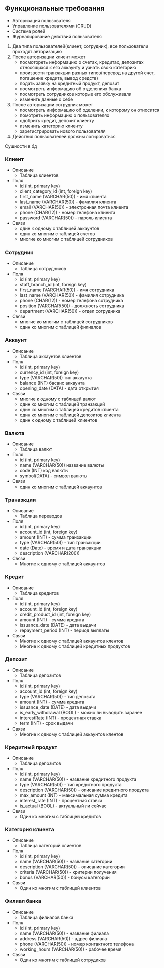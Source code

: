 ## Функциональные требования
* Авторизация пользователя
* Управление пользователями (CRUD)
* Система ролей
* Журналирование действий пользователя

1. Два типа пользователей(клиент, сотрудник), все пользователи проходят авторизацию
2. После авторизации клиент может
   * посмотореть информацию о счетах, кредитах, депозитах относящихся к его аккаунту и узнать свою категорию
   * произвести транзакции разных типов(перевод на другой счет, погашение кредита, вывод средств)
   * подать заявку на кредитный продукт, депозит
   * посмотреть информацию об отделениях банка
   * посмотреть сотрудников которые его обслуживали
   * изменить данные о себе
3. После авторизации сотрудник может
   * посмотреть информацию об оделении, к которому он относится
   * помотреть информацию о пользователях
   * одобрить кредит, депозит клиенту
   * изменить категорию клиенту
   * зарегистрировать нового пользователя
4. Действия пользователей должны логироваться

Сущности в бд
### Клиент
* Описание
  + Таблица клиентов
* Поля
  + id (int, primary key)
  + client_category_id (int, foreign key)
  + first_name (VARCHAR(50)) - имя клиента
  + last_name (VARCHAR(50)) - фамилия клиента
  + email (VARCHAR(50)) - электронная почта клиента
  + phone (CHAR(12)) - номер телефона клиента
  + password (VARCHAR(50)) - пароль клиента
* Связи
  + один к одному с таблицей аккаунтов
  + один ко многим с таблицей счетов
  + многие ко многим с таблицей сотрудников
### Сотрудник
* Описание
  + Таблица сотрудников
* Поля
  + id (int, primary key)
  + staff_branch_id (int, foreign key)
  + first_name (VARCHAR(50)) - имя сотрудника
  + last_name (VARCHAR(50)) - фамилия сотрудника
  + phone (CHAR(12)) - номер телефона сотрудника
  + position (VARCHAR(50)) - должность сотрудника
  + department (VARCHAR(50)) - отдел сотрудника
* Связи
  + многие ко многим с таблицей сотрудников
  + один ко многим с таблицей филиалов
### Аккаунт 
* Описание
  + Таблица аккаунтов клиентов
* Поля
  + id (int, primary key)
  + currency_id (int, foreign key)
  + type (VARCHAR(50)) тип аккаунта
  + balance (INT) басанс аккаунта
  + opening_date (DATA) - дата открытия
* Связи
  + многие к одному с таблицей валют
  + один ко многим с таблицей транзакций
  + один ко многим с таблицей кредитов клиента
  + один ко многим с таблицей депозитов клиента
  + один к одному с таблицей клиентов
### Валюта
* Описание
  + Таблица валют
* Поля
  + id (int, primary key)
  + name (VARCHAR(50)) название валюты
  + code (INT) код валюты
  + symbol(DATA) - символ валюты
* Связи
  + один ко многим с таблицей аккаунтов
### Траназкции
* Описание
  + Таблица переводов
* Поля
  + id (int, primary key)
  + account_id (int, foreign key)
  + amount (INT) - сумма транзакции
  + type (VARCHAR(50)) - тип транзакции
  + date (Date) - время и дата транзакции
  + description (VARCHAR(200))
* Связи
  + Многие к одному с таблицей аккаунтов
### Кредит
* Описание
  + Таблица кредитов
* Поля
  + id (int, primary key)
  + account_id (int, foreign key)
  + credit_product_id (int, foreign key)
  + amount (INT) - сумма кредита
  + issuance_date (DATE) - дата выдачи
  + repayment_period (INT) - период выплаты
* Связи
  + Многие к одному с таблицей аккаунтов клентов
  + Многие к одному с таблицей кредитных продуктов
### Депозит
* Описание
  + Таблица депозитов
* Поля
  + id (int, primary key)
  + account_id (int, foreign key)
  + type (VARCHAR(50)) - тип депозита
  + amount (INT) - сумма кредита
  + issuance_date (DATE) - дата выдачи
  + is_early_withdrawal (BOOL) - можно ли выводить заранее
  + interestRate (INT) - процентная ставка
  + term (INT) - срок выдачи
* Связи
  + Многие к одному с таблицей аккаунтов клентов
### Кредитный продукт
* Описание
  + Таблица депозитов
* Поля
  + id (int, primary key)
  + name (VARCHAR(50)) - название кредитного продукта
  + type (VARCHAR(50)) - тип кредитного продукта
  + description (VARCHAR(50)) - описание кредитного продукта
  + max_amount (INT) - максимальная сумма кредита
  + interest_rate (INT) - процентная ставка
  + is_actual (BOOL) - актуальный ли сейчас
* Связи
  + Один ко многим с таблицей кредитов
### Категория клиента
* Описание
  + Таблица категорий клиентов
* Поля
  + id (int, primary key)
  + name (VARCHAR(50)) - название категории
  + description (VARCHAR(50)) - описание категории
  + criteria (VARCHAR(50)) - критерии получения
  + bonus (VARCHAR(50)) - бонусы категории
* Связи
  + Один ко многим с таблицей клиентов
### Филиал банка
* Описание
  + Таблица филиалов банка
* Поля
  + id (int, primary key)
  + name (VARCHAR(50)) - название филиала
  + address (VARCHAR(50)) - адрес филиала
  + phone (VARCHAR(50)) - номер контактного телефона
  + working_hours (VARCHAR(50)) - рабочее время
* Связи
  + Один ко многим с таблицей сотрудиков
